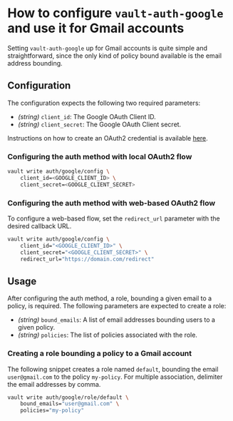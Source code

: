 # How to configure `vault-auth-google` and use it for Gmail accounts

Setting `vault-auth-google` up for Gmail accounts is quite simple and
straightforward, since the only kind of policy bound available is the email
address bounding.


## Configuration

The configuration expects the following two required parameters:

 - _(string)_ `client_id`: The Google OAuth Client ID.
 - _(string)_ `client_secret`: The Google OAuth Client secret.

Instructions on how to create an OAuth2 credential is available [here](oauth.md).

### Configuring the auth method with local OAuth2 flow

```sh
vault write auth/google/config \
    client_id=<GOOGLE_CLIENT_ID> \
    client_secret=<GOOGLE_CLIENT_SECRET>
```


### Configuring the auth method with web-based OAuth2 flow

To configure a web-based flow, set the `redirect_url` parameter with the
desired callback URL.

```sh
vault write auth/google/config \
    client_id="<GOOGLE_CLIENT_ID>" \
    client_secret="<GOOGLE_CLIENT_SECRET>" \
    redirect_url="https://domain.com/redirect"
```


## Usage

After configuring the auth method, a role, bounding a given email to a policy,
is required. The following parameters are expected to create a role:

 - _(string)_ `bound_emails`: A list of email addresses bounding users to a
     given policy.
 - _(string)_ `policies`: The list of policies associated with the role.

### Creating a role bounding a policy to a Gmail account

The following snippet creates a role named `default`, bounding the email
`user@gmail.com`  to the policy `my-policy`. For multiple association,
delimiter the email addresses by comma.

```sh
vault write auth/google/role/default \
    bound_emails="user@gmail.com" \
    policies="my-policy"
```
